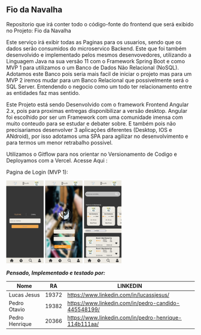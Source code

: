## Fio da Navalha
Repositorio que irá conter todo o código-fonte do frontend que será exibido no Projeto: Fio da Navalha

Este serviço irá exibir todas as Paginas para os usuarios, sendo que os dados serão consumidos do microservico <a target="https://github.com/LuccasTraumer/tcc-srv-fio-navalha">Backend</a>. Este que foi também desenvolvido e implementado pelos mesmos desenvovedores, utilizando a Linguagem Java na sua versão 11 com o Framework Spring Boot e como MVP 1 para utilizamos o um Banco de Dados Não Relacional (NoSQL).
Adotamos este Banco pois seria mais facil de iniciar o projeto mas para um MVP 2 iremos mudar para um Banco Relacional que possivelmente será o SQL Server. Entendendo o negocio como um todo ter relacionamento entre as entidades faz mas sentido.


Este Projeto está sendo Desenvolvido com o framework Frontend Angular 2.x, pois para proximas entregas disponibilizar a versão desktop.
Angular foi escolhido por ser um Framework com uma comunidade imensa com muito conteudo para se estudar e debater sobre. E também pois não precisariamos desenvolver 3 apĺicações diferentes (Desktop, IOS e ANdroid), por isso adotamos uma SPA para agilizar no desenvolvimento e para termos um menor retrabalho possivel.

Utilizamos o Gitflow para nos orientar no Versionamento de Codigo e Deployamos com a Vercel. <a target="https://tcc-fed-fio-navalha-pcajw0lw5-luccastraumer.vercel.app/#/"> Acesse Aqui </a>: 

Pagina de Login (MVP 1):
<p float="left">
  <img src="./images/cadastro.png" width="100" />
  <img src="./images/login.png" width="100" /> 
  <img src="./images/buscar.png" width="100" />
</p>



***Pensado, Implementado e testado por:***

Nome        | RA | LINKEDIN
------------|-----|---------
Lucas Jesus | 19372| https://www.linkedin.com/in/lucassjesus/
Pedro Otavio | 19382| https://www.linkedin.com/in/pedro-candido-445548199/
Pedro Henrique | 20366| https://www.linkedin.com/in/pedro-henrique-114b111aa/
